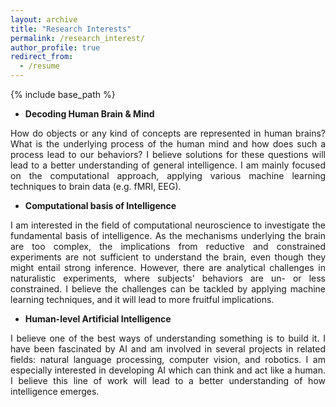 ```yaml
---
layout: archive
title: "Research Interests"
permalink: /research_interest/
author_profile: true
redirect_from:
  - /resume
---
```


{% include base_path %}

- **Decoding Human Brain & Mind** <br>
<p style='text-align: justify;'> How do objects or any kind of concepts are represented in human brains? What is the underlying process of the human mind and how does such a process lead to our behaviors? I believe solutions for these questions will lead to a better understanding of general intelligence. I am mainly focused on the computational approach, applying various machine learning techniques to brain data (e.g. fMRI, EEG). </p>

- **Computational basis of Intelligence** <br>
<p style='text-align: justify;'> I am interested in the field of computational neuroscience to investigate the fundamental basis of intelligence. As the mechanisms underlying the brain are too complex, the implications from reductive and constrained experiments are not sufficient to understand the brain, even though they might entail strong inference. However, there are analytical challenges in naturalistic experiments, where subjects' behaviors are un- or less constrained. I believe the challenges can be tackled by applying machine learning techniques, and it will lead to more fruitful implications. </p>

- **Human-level Artificial Intelligence** <br>
<p style='text-align: justify;'> I believe one of the best ways of understanding something is to build it. I have been fascinated by AI and am involved in several projects in related fields: natural language processing, computer vision, and robotics. I am especially interested in developing AI which can think and act like a human. I believe this line of work will lead to a better understanding of how intelligence emerges. </p>
